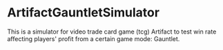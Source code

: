 # ArtifactGauntletSimulator
This is a simulator for video trade card game (tcg) Artifact to test win rate affecting players' profit from a certain game mode: Gauntlet.
